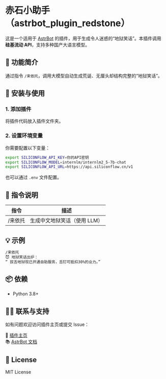 # 赤石小助手（astrbot_plugin_redstone）

这是一个适用于 [AstrBot](https://astrbot.app) 的插件，用于生成令人迷惑的“地狱笑话”。本插件调用 **硅基流动 API**，支持多种国产大语言模型。

## 🧠 功能简介

通过指令 `/来依托`，调用大模型自动生成荒诞、无厘头却结构完整的“地狱笑话”。

## 🚀 安装与使用

### 1. 添加插件

将插件代码放入插件文件夹。

### 2. 设置环境变量

你需要配置以下变量：

```bash
export SILICONFLOW_API_KEY=你的API密钥
export SILICONFLOW_MODEL=internlm/internlm2_5-7b-chat
export SILICONFLOW_API_URL=https://api.siliconflow.cn/v1
```

也可以通过 `.env` 文件配置。

## 🔧 指令说明

| 指令 | 描述                         |
|------|------------------------------|
| /来依托 | 生成中文地狱笑话（使用 LLM） |

## 💡 示例

```bash
/来依托
😈 地狱笑话出炉：
“ 拔舌地狱现已开通自助服务，舌钉可抵扣30%的业力。”
```

## 📦 依赖

- Python 3.8+

## 🙋‍♂️ 联系与支持

如有问题欢迎访问插件主页或提交 Issue：

🔗 [插件主页](https://github.com/oyxning/astrbot_plugin_redstone)  
📚 [AstrBot 文档](https://astrbot.app)

## 📝 License

MIT License